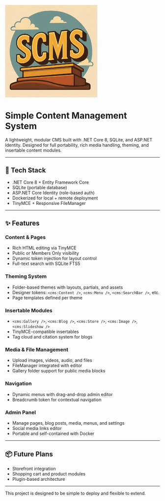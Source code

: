 <img src="SCMS/Documentation/SCMS_Logo.png" alt="SCMS Logo" width="300" />


# Simple Content Management System

A lightweight, modular CMS built with .NET Core 8, SQLite, and ASP.NET Identity. Designed for full portability, rich media handling, theming, and insertable content modules.

---

## 🔧 Tech Stack
- .NET Core 8 + Entity Framework Core
- SQLite (portable database)
- ASP.NET Core Identity (role-based auth)
- Dockerized for local + remote deployment
- TinyMCE + Responsive FileManager

---

## ✨ Features

### Content & Pages
- Rich HTML editing via TinyMCE
- Public or Members Only visibility
- Dynamic token injection for layout control
- Full-text search with SQLite FTS5

### Theming System
- Folder-based themes with layouts, partials, and assets
- Designer tokens: `<cms:Content />`, `<cms:Menu />`, `<cms:SearchBar />`, etc.
- Page templates defined per theme

### Insertable Modules
- `<cms:Gallery />`, `<cms:Blog />`, `<cms:Store />`, `<cms:Image />`, `<cms:Slideshow />`
- TinyMCE-compatible insertables
- Tag cloud and citation system for blogs

### Media & File Management
- Upload images, videos, audio, and files
- FileManager integrated with editor
- Gallery folder support for public media blocks

### Navigation
- Dynamic menus with drag-and-drop admin editor
- Breadcrumb token for contextual navigation

### Admin Panel
- Manage pages, blog posts, media, menus, and settings
- Social media links editor
- Portable and self-contained with Docker

---

## 📦 Future Plans
- Storefront integration
- Shopping cart and product modules
- Plugin-based architecture

---

This project is designed to be simple to deploy and flexible to extend.
